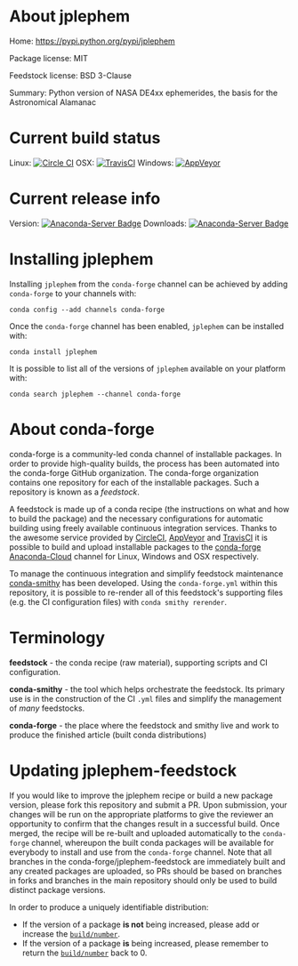 About jplephem
==============

Home: https://pypi.python.org/pypi/jplephem

Package license: MIT

Feedstock license: BSD 3-Clause

Summary: Python version of NASA DE4xx ephemerides, the basis for the Astronomical Alamanac



Current build status
====================

Linux: [![Circle CI](https://circleci.com/gh/conda-forge/jplephem-feedstock.svg?style=shield)](https://circleci.com/gh/conda-forge/jplephem-feedstock)
OSX: [![TravisCI](https://travis-ci.org/conda-forge/jplephem-feedstock.svg?branch=master)](https://travis-ci.org/conda-forge/jplephem-feedstock)
Windows: [![AppVeyor](https://ci.appveyor.com/api/projects/status/github/conda-forge/jplephem-feedstock?svg=True)](https://ci.appveyor.com/project/conda-forge/jplephem-feedstock/branch/master)

Current release info
====================
Version: [![Anaconda-Server Badge](https://anaconda.org/conda-forge/jplephem/badges/version.svg)](https://anaconda.org/conda-forge/jplephem)
Downloads: [![Anaconda-Server Badge](https://anaconda.org/conda-forge/jplephem/badges/downloads.svg)](https://anaconda.org/conda-forge/jplephem)

Installing jplephem
===================

Installing `jplephem` from the `conda-forge` channel can be achieved by adding `conda-forge` to your channels with:

```
conda config --add channels conda-forge
```

Once the `conda-forge` channel has been enabled, `jplephem` can be installed with:

```
conda install jplephem
```

It is possible to list all of the versions of `jplephem` available on your platform with:

```
conda search jplephem --channel conda-forge
```


About conda-forge
=================

conda-forge is a community-led conda channel of installable packages.
In order to provide high-quality builds, the process has been automated into the
conda-forge GitHub organization. The conda-forge organization contains one repository
for each of the installable packages. Such a repository is known as a *feedstock*.

A feedstock is made up of a conda recipe (the instructions on what and how to build
the package) and the necessary configurations for automatic building using freely
available continuous integration services. Thanks to the awesome service provided by
[CircleCI](https://circleci.com/), [AppVeyor](http://www.appveyor.com/)
and [TravisCI](https://travis-ci.org/) it is possible to build and upload installable
packages to the [conda-forge](https://anaconda.org/conda-forge)
[Anaconda-Cloud](http://docs.anaconda.org/) channel for Linux, Windows and OSX respectively.

To manage the continuous integration and simplify feedstock maintenance
[conda-smithy](http://github.com/conda-forge/conda-smithy) has been developed.
Using the ``conda-forge.yml`` within this repository, it is possible to re-render all of
this feedstock's supporting files (e.g. the CI configuration files) with ``conda smithy rerender``.


Terminology
===========

**feedstock** - the conda recipe (raw material), supporting scripts and CI configuration.

**conda-smithy** - the tool which helps orchestrate the feedstock.
                   Its primary use is in the construction of the CI ``.yml`` files
                   and simplify the management of *many* feedstocks.

**conda-forge** - the place where the feedstock and smithy live and work to
                  produce the finished article (built conda distributions)


Updating jplephem-feedstock
===========================

If you would like to improve the jplephem recipe or build a new
package version, please fork this repository and submit a PR. Upon submission,
your changes will be run on the appropriate platforms to give the reviewer an
opportunity to confirm that the changes result in a successful build. Once
merged, the recipe will be re-built and uploaded automatically to the
`conda-forge` channel, whereupon the built conda packages will be available for
everybody to install and use from the `conda-forge` channel.
Note that all branches in the conda-forge/jplephem-feedstock are
immediately built and any created packages are uploaded, so PRs should be based
on branches in forks and branches in the main repository should only be used to
build distinct package versions.

In order to produce a uniquely identifiable distribution:
 * If the version of a package **is not** being increased, please add or increase
   the [``build/number``](http://conda.pydata.org/docs/building/meta-yaml.html#build-number-and-string).
 * If the version of a package **is** being increased, please remember to return
   the [``build/number``](http://conda.pydata.org/docs/building/meta-yaml.html#build-number-and-string)
   back to 0.
